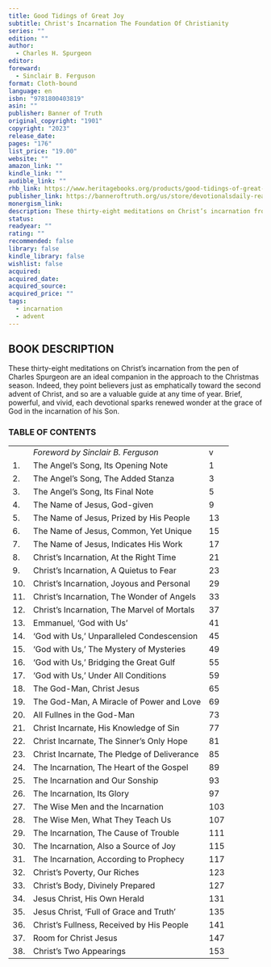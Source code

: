 ```yaml
---
title: Good Tidings of Great Joy
subtitle: Christ's Incarnation The Foundation Of Christianity
series: ""
edition: ""
author:
  - Charles H. Spurgeon
editor: 
foreward:
  - Sinclair B. Ferguson
format: Cloth-bound
language: en
isbn: "9781800403819"
asin: ""
publisher: Banner of Truth
original_copyright: "1901"
copyright: "2023"
release_date: 
pages: "176"
list_price: "19.00"
website: ""
amazon_link: ""
kindle_link: ""
audible_link: ""
rhb_link: https://www.heritagebooks.org/products/good-tidings-of-great-joy-spurgeon.html
publisher_link: https://banneroftruth.org/us/store/devotionalsdaily-readings/good-tidings-of-great-joy/
monergism_link: 
description: These thirty-eight meditations on Christ’s incarnation from the pen of Charles Spurgeon are an ideal companion in the approach to the Christmas season.
status: 
readyear: ""
rating: ""
recommended: false
library: false
kindle_library: false
wishlist: false
acquired: 
acquired_date: 
acquired_source: 
acquired_price: ""
tags:
  - incarnation
  - advent
---
```

## BOOK DESCRIPTION

These thirty-eight meditations on Christ’s incarnation from the pen of Charles Spurgeon are an ideal companion in the approach to the Christmas season. Indeed, they point believers just as emphatically toward the second advent of Christ, and so are a valuable guide at any time of year. Brief, powerful, and vivid, each ­devotional sparks renewed wonder at the grace of God in the incarnation of his Son.

### TABLE OF CONTENTS

|   |   |   |
|---|---|---|
||_Foreword by Sinclair B. Ferguson_|v|
|1.|The Angel’s Song, Its Opening Note|1|
|2.|The Angel’s Song, The Added Stanza|3|
|3.|The Angel’s Song, Its Final Note|5|
|4.|The Name of Jesus, God-given|9|
|5.|The Name of Jesus, Prized by His People|13|
|6.|The Name of Jesus, Common, Yet Unique|15|
|7.|The Name of Jesus, Indicates His Work|17|
|8.|Christ’s Incarnation, At the Right Time|21|
|9.|Christ’s Incarnation, A Quietus to Fear|23|
|10.|Christ’s Incarnation, Joyous and Personal|29|
|11.|Christ’s Incarnation, The Wonder of Angels|33|
|12.|Christ’s Incarnation, The Marvel of Mortals|37|
|13.|Emmanuel, ‘God with Us’|41|
|14.|‘God with Us,’ Unparalleled Condescension|45|
|15.|‘God with Us,’ The Mystery of Mysteries|49|
|16.|‘God with Us,’ Bridging the Great Gulf|55|
|17.|‘God with Us,’ Under All Conditions|59|
|18.|The God-Man, Christ Jesus|65|
|19.|The God-Man, A Miracle of Power and Love|69|
|20.|All Fullnes in the God-Man|73|
|21.|Christ Incarnate, His Knowledge of Sin|77|
|22.|Christ Incarnate, The Sinner’s Only Hope|81|
|23.|Christ Incarnate, The Pledge of Deliverance|85|
|24.|The Incarnation, The Heart of the Gospel|89|
|25.|The Incarnation and Our Sonship|93|
|26.|The Incarnation, Its Glory|97|
|27.|The Wise Men and the Incarnation|103|
|28.|The Wise Men, What They Teach Us|107|
|29.|The Incarnation, The Cause of Trouble|111|
|30.|The Incarnation, Also a Source of Joy|115|
|31.|The Incarnation, According to Prophecy|117|
|32.|Christ’s Poverty, Our Riches|123|
|33.|Christ’s Body, Divinely Prepared|127|
|34.|Jesus Christ, His Own Herald|131|
|35.|Jesus Christ, ‘Full of Grace and Truth’|135|
|36.|Christ’s Fullness, Received by His People|141|
|37.|Room for Christ Jesus|147|
|38.|Christ’s Two Appearings|153|